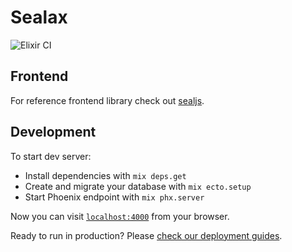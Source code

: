 # Sealax

![Elixir CI](https://github.com/sealas/sealax/workflows/Elixir%20CI/badge.svg)

## Frontend

For reference frontend library check out [sealjs](https://github.com/sealas/sealjs).

## Development

To start dev server:

  * Install dependencies with `mix deps.get`
  * Create and migrate your database with `mix ecto.setup`
  * Start Phoenix endpoint with `mix phx.server`

Now you can visit [`localhost:4000`](http://localhost:4000) from your browser.

Ready to run in production? Please [check our deployment guides](https://hexdocs.pm/phoenix/deployment.html).
